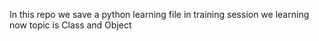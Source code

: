 In this repo we save a python  learning file in training session
we learning now topic is Class and Object
